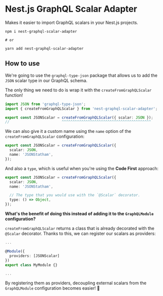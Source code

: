 # Nest.js GraphQL Scalar Adapter

Makes it easier to import GraphQL scalars in your Nest.js projects.

```
npm i nest-graphql-scalar-adapter

# or

yarn add nest-graphql-scalar-adapter
```

## How to use

We're going to use the `graphql-type-json` package that allows us to add the `JSON` scalar type
in our GraphQL schema.

The only thing we need to do is wrap it with the `createFromGraphQLScalar` function!

```ts
import JSON from 'graphql-type-json';
import { createFromGraphQLScalar } from 'nest-graphql-scalar-adapter';

export const JSONScalar = createFromGraphQLScalar({ scalar: JSON });
//                        ^^^^^^^^^^^^^^^^^^^^^^^^^^^^^^^^^^^^^^^^^
```

We can also give it a custom name using the `name` option of the `createFromGraphQLScalar` configuration:

```ts
export const JSONScalar = createFromGraphQLScalar({
  scalar: JSON,
  name: 'JSONStatham',
});
```

And also a `type`, which is useful when you're using the **Code First** approach:

```ts
export const JSONScalar = createFromGraphQLScalar({
  scalar: JSON,
  name: 'JSONStatham',

  // The type that you would use with the `@Scalar` decorator.
  type: () => Object,
});
```

**What's the benefit of doing this instead of adding it to the `GraphQLModule` configuration?**

`createFromGraphQLScalar` returns a class that is already decorated with the `@Scalar` decorator. Thanks to this,
we can register our scalars as providers:

```ts
...

@Module({
  providers: [JSONScalar]
})
export class MyModule {}

...
```

By registering them as providers, decoupling external scalars from the `GraphQLModule` configuration becomes easier! 🎉

